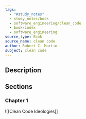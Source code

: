 ```yaml
---
tags:
  - "#study_notes"
  - study_notes/book
  - software_engineering/clean_code
  - book/index
  - software_engineering
source_type: Book
source_name: clean code
author: Robert C. Martin
subject: clean code
---
```

## Description 

## Sections 
### Chapter 1

![[Clean Code Ideologies]]

